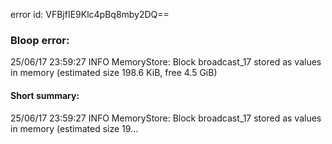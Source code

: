 error id: VFBjfIE9Klc4pBq8mby2DQ==
### Bloop error:

25/06/17 23:59:27 INFO MemoryStore: Block broadcast_17 stored as values in memory (estimated size 198.6 KiB, free 4.5 GiB)
#### Short summary: 

25/06/17 23:59:27 INFO MemoryStore: Block broadcast_17 stored as values in memory (estimated size 19...